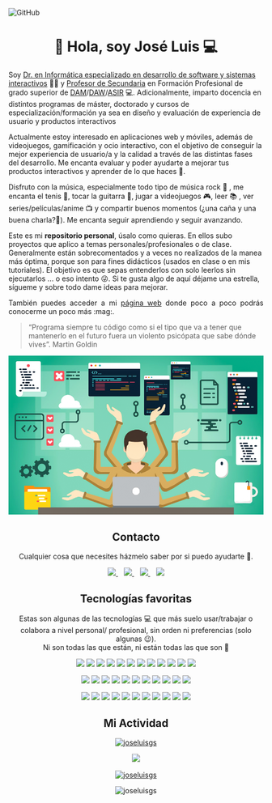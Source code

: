 ![GitHub](https://i.imgur.com/2vft9UB.png)

<h1 align="center">👋 Hola, soy José Luis 💻 </h1>

Soy [Dr. en Informática especializado en desarrollo de software y sistemas interactivos](https://joseluisgs.github.io/info/investigacion/tesis.html) 👨‍🎓 y [Profesor de Secundaria](https://informaticacifpvg.netlify.app/) en Formación Profesional de grado superior de [DAM](https://www.todofp.es/que-como-y-donde-estudiar/que-estudiar/familia/loe/informatica-comunicaciones/des-aplicaciones-multiplataforma.html)/[DAW](https://www.todofp.es/que-como-y-donde-estudiar/que-estudiar/familia/loe/informatica-comunicaciones/des-aplicaciones-web.html)/[ASIR](https://www.todofp.es/que-como-y-donde-estudiar/que-estudiar/familia/loe/informatica-comunicaciones/admin-sist-informaticos-red.html) 💻. Adicionalmente, imparto docencia en distintos programas de máster, doctorado y cursos de especialización/formación ya sea en diseño y evaluación de experiencia de usuario y productos interactivos

Actualmente estoy interesado en aplicaciones web y móviles, además de videojuegos, gamificación y ocio interactivo, con el objetivo de conseguir la mejor experiencia de usuario/a y la calidad a través de las distintas fases del desarrollo. Me encanta evaluar y poder ayudarte a mejorar tus productos interactivos y aprender de lo que haces 🙂.

Disfruto con la música, especialmente todo tipo de música rock :musical_note: , me encanta el tenis 🎾, tocar la guitarra 🎸, jugar a videojuegos 🎮, leer 📚 , ver series/películas/anime 📺 y compartir buenos momentos (¿una caña y una buena charla?🍺). Me encanta seguir aprendiendo y seguir avanzando.

Este es mi **repositorio personal**, úsalo como quieras. En ellos subo proyectos que aplico a temas personales/profesionales o de clase. Generalmente están sobrecomentados y a veces no realizados de la manea más óptima, porque son para fines didácticos (usados en clase o en mis tutoriales). El objetivo es que sepas entenderlos con solo leerlos sin ejecutarlos ... o eso intento :stuck_out_tongue_winking_eye:. Si te gusta algo de aquí déjame una estrella, sígueme y sobre todo dame ideas para mejorar.</p>

<p style='text-align: justify;'>También puedes acceder a mi <a href="https://joseluisgs.github.io/" target="_blank">página web</a> donde poco a poco podrás conocerme un poco más :mag:.

> “Programa siempre tu código como si el tipo que va a tener que mantenerlo en el futuro fuera un violento psicópata que sabe dónde vives”. Martin Goldin

<p align="center">
  <a href="https://joseluisgs.github.io/" target="_blank"><img src="./images/banner.png" 
  width='600px' borderRadius='1rem' boxShadow = '0 5px 18px rgba(0,0,0,0.3)'></a>
</p>

<h2 align="center">Contacto</h2>
<p align="center">
  Cualquier cosa que necesites házmelo saber por si puedo ayudarte 💬.
</p>
<p align="center">
    <a href="https://twitter.com/joseluisgonsan" target="_blank">
        <img src="https://pitlochryfestivaltheatre.com/wp-content/uploads/2020/04/2-27646_twitter-logo-png-transparent-background-logo-twitter-png.png" 
    height="60">
    </a> &nbsp;&nbsp;
    <a href="https://github.com/joseluisgs" target="_blank">
        <img src="https://cdn.iconscout.com/icon/free/png-256/github-153-675523.png" 
    height="60">
    </a> &nbsp;&nbsp;
    <a href="https://www.linkedin.com/in/joseluisgonsan" target="_blank">
        <img src="https://upload.wikimedia.org/wikipedia/commons/thumb/c/ca/LinkedIn_logo_initials.png/768px-LinkedIn_logo_initials.png" 
    height="60">
    </a>  &nbsp;&nbsp;
    <a href="https://joseluisgs.github.io/" target="_blank">
        <img src="https://www.lazaroamor.es/img/develop.png" 
    height="60">
    </a>
</p>

<h2 align="center">Tecnologías favoritas</h2>
<p align="center">
Estas son algunas de las tecnologías 💻 que más suelo usar/trabajar o colabora a nivel personal/ profesional, sin orden ni preferencias (solo algunas 😉). 
  <br>Ni son todas las que están, ni están todas las que son 🤔
</p>

<p align="center">
<img src="https://cdn.iconscout.com/icon/free/png-256/github-153-675523.png" 
  height="45">
  <img src="https://upload.wikimedia.org/wikipedia/commons/thumb/9/99/Unofficial_JavaScript_logo_2.svg/480px-Unofficial_JavaScript_logo_2.svg.png" 
  height="45">
  <img src="https://upload.wikimedia.org/wikipedia/commons/thumb/4/4c/Typescript_logo_2020.svg/1200px-Typescript_logo_2020.svg.png" 
  height="45">
  <img src="https://upload.wikimedia.org/wikipedia/commons/thumb/9/95/Vue.js_Logo_2.svg/1184px-Vue.js_Logo_2.svg.png" 
    height="45">
  <img src="https://pluspng.com/img-png/nodejs-logo-png-node-js-development-296.png" 
  height="45">
  <img src="https://miro.medium.com/max/650/1*zzvdRmHGGXONZpuQ2FeqsQ.png" 
  height="45">
  <img src="https://user-images.githubusercontent.com/674621/71187801-14e60a80-2280-11ea-94c9-e56576f76baf.png" 
  height="45">
   <img src="https://resources.jetbrains.com/storage/products/intellij-idea/img/meta/intellij-idea_logo_300x300.png" 
  height="45">
  <img src="https://www.docker.com/sites/default/files/d8/2019-07/vertical-logo-monochromatic.png" 
  height="45">
  <img src="https://materiageek.com/wp-content/uploads/2020/10/GitKraken-7.4.0-Descargar-gratis.png" 
  height="45">
  <img src="https://upload.wikimedia.org/wikipedia/commons/thumb/6/61/HTML5_logo_and_wordmark.svg/512px-HTML5_logo_and_wordmark.svg.png" 
  height="45">
  <img src="https://upload.wikimedia.org/wikipedia/commons/thumb/d/d5/CSS3_logo_and_wordmark.svg/1200px-CSS3_logo_and_wordmark.svg.png" 
  height="45">
  </p>

  <p align="center">
  <img src="https://39ntbr6g.media.zestyio.com/bulma-logo.d4899f96e1858d7c1e61787a9f72ea96.png" 
  height="45">
   <img src="https://seeklogo.com/images/T/tailwind-css-logo-5AD4175897-seeklogo.com.png" 
  height="45">
  <img src="https://cdn.worldvectorlogo.com/logos/bootstrap-5-1.svg" 
  height="45">
  <img src="https://seeklogo.com/images/J/jest-logo-F9901EBBF7-seeklogo.com.png" 
  height="45">
  <img src="https://pics.freeicons.io/uploads/icons/png/3556671901536211770-512.png" 
  height="45">
  <img src="https://pbs.twimg.com/profile_images/1376544345080401922/-xDfgN_X_400x400.jpg" 
  height="45">
  <img src="https://image.flaticon.com/icons/png/512/873/873120.png" 
  height="45">
  <img src="https://cdn.worldvectorlogo.com/logos/netlify.svg" 
  height="45">
  <img src="https://img.icons8.com/color/452/google-firebase-console.png" 
  height="45">
  <img src="https://cdn.worldvectorlogo.com/logos/mongodb-icon-1.svg" 
  height="45">
  <img src="https://ionicframework.com/img/meta/logo.png" 
  height="45">
  </p>

  <p align="center">
  <img src="https://logodownload.org/wp-content/uploads/2015/05/android-logo-7-1.png" 
  height="45">
  <img src="https://www.enperezzeledon.com/wp-content/uploads/2019/10/1200px-Kotlin-logo.svg_.png" 
  height="45">
  <img src="https://nuxtjs.org/logos/nuxt.svg" 
  height="45">
  <img src="https://upload.wikimedia.org/wikipedia/commons/4/4f/NativeScript_logo.png" 
  height="45">
  <img src="https://upload.wikimedia.org/wikipedia/commons/thumb/2/27/PHP-logo.svg/800px-PHP-logo.svg.png" 
  height="45">
  <img src="https://upload.wikimedia.org/wikipedia/commons/thumb/9/9a/Laravel.svg/1200px-Laravel.svg.png" 
  height="45">
  <img src="https://www.sommelierdecafe.com/2019/wp-content/uploads/2009/06/java-logo1-1.png" 
  height="45">
  <img src="https://cdn.worldvectorlogo.com/logos/mariadb.svg" 
  height="45">
  <img src="https://miro.medium.com/max/300/1*J9d-VtiLfN9APIQgWTP9ow.png" 
  height="45">
  <img src="https://seeklogo.com/images/C/c-sharp-c-logo-02F17714BA-seeklogo.com.png" 
  height="45">
    <img src="https://cdn.worldvectorlogo.com/logos/unity-69.svg" 
  height="45">
</p>

<h2 align="center">Mi Actividad</h2>
<p align="center">
  <a href="https://github-readme-stats.vercel.app/api?username=joseluisgs&show_icons=true&theme=vue">
    <img src="https://github-readme-stats.vercel.app/api?username=joseluisgs&show_icons=true&theme=vue" alt="joseluisgs" />
  </a> 
</p>
<p align="center">
  <a href="https://github-readme-stats.vercel.app/api/top-langs/?username=joseluisgs&theme=vue&layout=compact">
    <img src="https://github-readme-stats.vercel.app/api/top-langs/?username=joseluisgs&theme=vue&layout=compact" />
  </a> 
</p>

<p align="center">
 <a href="https://github.com/ryo-ma/github-profile-trophy"><img src="https://github-profile-trophy.vercel.app/?username=joseluisgs" alt="joseluisgs" /></a>
</p>

<p align="center"> 
  <img src="https://komarev.com/ghpvc/?username=joseluisgs&label=Profile%20views&color=42b983&style=flat" alt="joseluisgs" />
</p>

<!--
![Estadisticas](https://github-readme-stats.vercel.app/api?username=joseluisgs&show_icons=true&theme=vue)
![Estadisticas](https://github-readme-stats.vercel.app/api?username=joseluisgs&show_icons=true&theme=highcontrast)
![Top Langs](https://github-readme-stats.vercel.app/api/top-langs/?username=joseluisgs&theme=vue&layout=compact)
-->
<!--
Recursos
https://github.com/anuraghazra/github-readme-stats/blob/master/themes/README.md
https://rahuldkjain.github.io/gh-profile-readme-generator/
**joseluisgs/joseluisgs** is a ✨ _special_ ✨ repository because its `README.md` (this file) appears on your GitHub profile.

Here are some ideas to get you started: a tener en cuenta

- 🔭 I’m currently working on ...
- 🌱 I’m currently learning ...
- 👯 I’m looking to collaborate on ...
- 🤔 I’m looking for help with ...
- 💬 Ask me about ...
- 📫 How to reach me: ...
- 😄 Pronouns: ...
- ⚡ Fun fact: ...
-->
